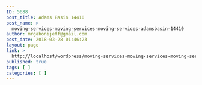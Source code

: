 ```yaml
---
ID: 5688
post_title: Adams Basin 14410
post_name: >
  moving-services-moving-services-moving-services-adamsbasin-14410
author: mrgabonijeff@gmail.com
post_date: 2018-03-28 01:46:23
layout: page
link: >
  http://localhost/wordpress/moving-services-moving-services-moving-services-adamsbasin-14410/
published: true
tags: [ ]
categories: [ ]
---
```

